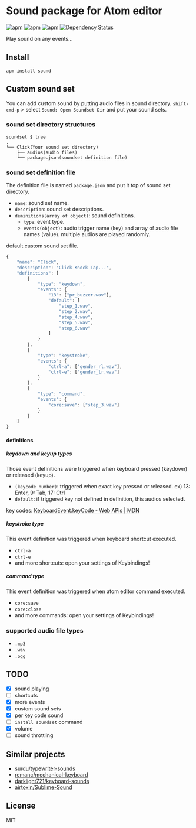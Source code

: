 # Sound package for Atom editor

[![apm](https://img.shields.io/apm/l/sound.svg)]()
[![apm](https://img.shields.io/apm/v/sound.svg)]()
[![apm](https://img.shields.io/apm/v/sound.svg)]()
[![Dependency Status](https://david-dm.org/airtoxin/Atom-Sound.svg)](https://david-dm.org/airtoxin/Atom-Sound)

Play sound on any events...

## Install

`apm install sound`

## Custom sound set

You can add custom sound by putting audio files in sound directory.
`shift-cmd-p` > select `Sound: Open Soundset Dir` and put your sound sets.

### sound set directory structures

```
soundset $ tree
.
└── Click(Your sound set directory)
    ├── audios(audio files)
    └── package.json(soundset definition file)
```

### sound set definition file

The definition file is named `package.json` and put it top of sound set directory.

+ `name`: sound set name.
+ `description`: sound set descriptions.
+ `deminitions(array of object)`: sound definitions.
  + `type`: event type.
  + `events(object)`: audio trigger name (key) and array of audio file names (value). multiple audios are played randomly.

default custom sound set file.
```js
{
    "name": "Click",
    "description": "Click Knock Tap...",
    "definitions": [
        {
            "type": "keydown",
            "events": {
                "13": ["pr_buzzer.wav"],
                "default": [
                    "step_1.wav",
                    "step_2.wav",
                    "step_4.wav",
                    "step_5.wav",
                    "step_6.wav"
                ]
            }
        },
        {
            "type": "keystroke",
            "events": {
                "ctrl-a": ["gender_rl.wav"],
                "ctrl-e": ["gender_lr.wav"]
            }
        },
        {
            "type": "command",
            "events": {
                "core:save": ["step_3.wav"]
            }
        }
    ]
}
```

#### definitions

##### keydown and keyup types

Those event definitions were triggered when keyboard pressed (keydown) or released (keyup).

+ `(keycode number)`: triggered when exact key pressed or released. ex) 13: Enter, 9: Tab, 17: Ctrl
+ `default`: if triggered key not defined in definition, this audios selected.

key codes: [KeyboardEvent.keyCode - Web APIs | MDN](https://developer.mozilla.org/en-US/docs/Web/API/KeyboardEvent/keyCode)

##### keystroke type

This event definition was triggered when keyboard shortcut executed.

+ `ctrl-a`
+ `ctrl-e`
+ and more shortcuts: open your settings of Keybindings!

##### command type

This event definition was triggered when atom editor command executed.

+ `core:save`
+ `core:close`
+ and more commands: open your settings of Keybindings!

### supported audio file types

+ `.mp3`
+ `.wav`
+ `.ogg`

## TODO

+ [x] sound playing
+ [ ] shortcuts
+ [x] more events
+ [x] custom sound sets
+ [x] per key code sound
+ [ ] `install soundset` command
+ [x] volume
+ [ ] sound throttling

## Similar projects

+ [surdu/typewriter-sounds](https://github.com/surdu/typewriter-sounds)
+ [remanc/mechanical-keyboard](https://github.com/remanc/mechanical-keyboard)
+ [darklight721/keyboard-sounds](https://github.com/darklight721/keyboard-sounds)
+ [airtoxin/Sublime-Sound](https://github.com/airtoxin/Sublime-Sound)

## License

MIT
